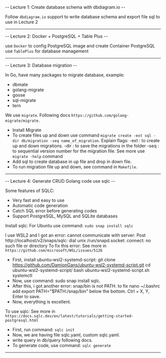 -- Lecture 1: Create database schema with dbdiagram.io --

Follow `dbdiagram.io` support to write database schema
and export file sql to use in Lecture 2

--------------------------------------------------------------------------------------------------------------------------------

-- Lecture 2: Docker + PostgreSQL + Table Plus --

use `Docker` to config PostgreSQL image and create Container PostgreSQL
use `TablePlus` for database management

--------------------------------------------------------------------------------------------------------------------------------

-- Lecture 3: Database migration --

In Go, have many packages to migrate database, example: 
 - dbmate
 - golang-migrate
 - goose
 - sql-migrate
 - tern

We use `migrate`. Following docs `https://github.com/golang-migrate/migrate`.
 - Install Migrate
 - To create files up and down use command `migrate create -ext sql -dir db/migration -seq name_of_migration`.
    Explain flags: -ext : to create up and down migrations.
                -dir : to save the migrations in the folder
                -seq : to sequential version number for the migration file.
    See more use `migrate -help` command
 - Add sql to create database in up file and drop in down file.
 - To run migration file up and down, see command in `Makefile`.

--------------------------------------------------------------------------------------------------------------------------------

-- Lecture 4: Generate CRUD Golang code use sqlc --

Some features of SQLC:
 - Very fast and easy to use
 - Automatic code generation
 - Catch SQL error before generating codes
 - Support PostgreSQL, MySQL and SQLite databases

Install sqlc:
For Ubuntu use command: `sudo snap install sqlc`

I use WSL2 and I got an error: 
cannot communicate with server: Post http://localhost/v2/snaps/sqlc: dial unix /run/snapd.socket: connect: no such file or directory
To fix this error: See more in `https://github.com/microsoft/WSL/issues/5126`
 - First, install ubuntu-wsl2-systemd-script:
    git clone https://github.com/DamionGans/ubuntu-wsl2-systemd-script.git
    cd ubuntu-wsl2-systemd-script/
    bash ubuntu-wsl2-systemd-script.sh
    systemctl
 - Now, use command: sudo snap install sqlc.
 - After this, i got another error: snap/bin is not PATH. to fix
    nano ~/.bashrc
    add export PATH="$PATH:/snap/bin"  below the bottom. Ctrl + X, Y, Enter to save.
 - Now, everything is excellent.

To use sqlc: See more in `https://docs.sqlc.dev/en/latest/tutorials/getting-started-postgresql.html`
 - First, run command: `sqlc init`
 - Now, we are having file sqlc.yaml, custom sqlc.yaml.
 - write query in db/query following docs.
 - To generate code, use command: `sqlc generate`

--------------------------------------------------------------------------------------------------------------------------------



